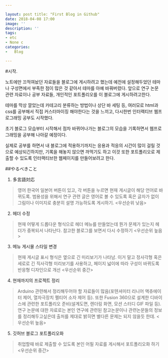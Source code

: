 ```yaml
---

layout: post title: "First Blog in Github"
date: 2018-04-08 17:00
image: ''
description: ''
tags:
- etc
- None c
categories:
-	Blog

---
```


#시작.

노트에만 끄적여놨던 자료들을 블로그에 게시하려고 했는데 예전에 설정해두었던 테마나 구성면에서 부족한 점이 많은 것 같아서 테마를 아예 바꿔버렸다. 앞으로 연구 논문 관련 자료이나 공부 자료들, 개인적인 포트폴리오를 이 블로그에 게시하려고한다.

테마를 막상 깔았는데 카테고리 분류하는 방법이나 상단 바 세팅 등, 여러모로 html과 css를 공부해서 직접 커스터마이징 해야한다는 것을 느끼고, 다시한번 인터랙티브 웹프로그래밍 공부도 시작했다.

초기 블로그 모습부터 시작해서 점차 바뀌어나가는 블로그의 모습을 기록하면서 웹프로그래밍을 공부해 나아갈 예정이다.

실제로 공부를 하면서 내 블로그에 적용하기까지는 응용과 적응의 시간이 많이 걸릴 것으로 예상되긴하지만, 기록을 해놓지 않으면 까먹기도 하고 이것 또한 포트폴리오로 제출할 수 있도록 인터랙티브한 웹페이지를 만들어보려고 한다.

##やるべきこと
1. 多言語対応
>영어 한국어 일본어 버튼이 있고, 각 버튼을 누르면 현재 게시글이 해당 언어로 바뀌도록. 범용성을 위해서 연구 관련 글은 영어로 볼 수 있도록 혹은 글자가 없이 그림이나 이미지로 충분히 설명 가능하도록 게시하기.
><우선순위 낮음>

2. 헤더 수정
> 현재 어떻게 드롭다운 형식으로 헤더 메뉴를 만들었는데 뭔가 문제가 있는지 헤더가 중복되서 나타난다. 참고한 블로그를 보면서 다시 수정하기
><우선순위 높음>

3. 메뉴 게시물 스타일 변경
> 현재 게시글 표시 형식은 옆으로 긴 미리보기가 나타남. 이거 말고 정사각형 혹은 세로로 긴 직사각형 미리보기를 사용하고, 페이지 넓이에 따라 구성이 바뀌도록 반응형 디자인으로 개선
><우선순위 중간>

4. 현재까지의 프로젝트 정리
> Arduino 관련해서 정리해두어야 할 자료들이 많음(포텐셔미터 리니어 액츄에이터 제어, 열자극장치 펠티어 소자 제어 등). 또한 Fusion 360으로 설계한 디바이스에 관련한 포트폴리오 준비(설계도면, 렌더링 화면, 모션 스터디 GIF 파일 등). 연구 논문에 대한 자료로는 본인 연구에 관련된 참고논문이나 관련논문들의 정보를 정리해두고싶은데 출처를 제대로 밝히면 별다른 문제는 되지 않을듯 한데.
><우선순위 높음>

5. 깃허브 블로그 포트폴리오화
> 취업할때 바로 제출할 수 있도록 본인 어필 자료를 게시해서 포트폴리오화 하기
><우선순위 중간>
